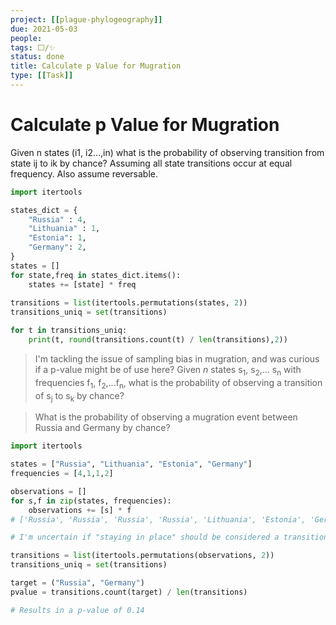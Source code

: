 ```yaml
---
project: [[plague-phylogeography]]
due: 2021-05-03
people:
tags: ⬜/✨
status: done
title: Calculate p Value for Mugration
type: [[Task]]
---
```


# Calculate p Value for Mugration

Given n states (i1, i2...,in) what is the probability of observing transition from state ij to ik by chance? Assuming all state transitions occur at equal frequency. Also assume reversable.

```python
import itertools

states_dict = {
	"Russia" : 4,
	"Lithuania" : 1,
	"Estonia": 1,
	"Germany": 2,
}
states = []
for state,freq in states_dict.items():
	states += [state] * freq
	
transitions = list(itertools.permutations(states, 2))
transitions_uniq = set(transitions)

for t in transitions_uniq:
	print(t, round(transitions.count(t) / len(transitions),2))
```

> I'm tackling the issue of sampling bias in mugration, and was curious if a p-value might be of use here?
> Given *n* states s<sub>1</sub>, s<sub>2</sub>,... s<sub>n</sub> with frequencies f<sub>1</sub>, f<sub>2</sub>,...f<sub>n</sub>, what is the probability of observing a transition of s<sub>j</sub> to s<sub>k</sub> by chance?

> What is the probability of observing a mugration event between Russia and Germany by chance?
```python
import itertools

states = ["Russia", "Lithuania", "Estonia", "Germany"]
frequencies = [4,1,1,2]

observations = []
for s,f in zip(states, frequencies):
	observations += [s] * f
# ['Russia', 'Russia', 'Russia', 'Russia', 'Lithuania', 'Estonia', 'Germany', 'Germany']

# I'm uncertain if "staying in place" should be considered a transition

transitions = list(itertools.permutations(observations, 2))
transitions_uniq = set(transitions)

target = ("Russia", "Germany")
pvalue = transitions.count(target) / len(transitions)

# Results in a p-value of 0.14
```